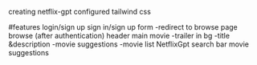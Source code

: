 creating netflix-gpt
configured tailwind css


#features
 login/sign up
    sign in/sign up form
    -redirect to browse page
browse (after authentication)
  header
  main movie
  -trailer in bg
  -title &description
  -movie suggestions
   -movie list
NetflixGpt
   search bar
   movie suggestions       
